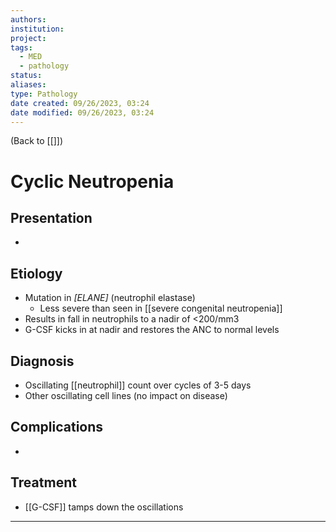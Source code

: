 ```yaml
---
authors: 
institution: 
project: 
tags:
  - MED
  - pathology
status: 
aliases: 
type: Pathology
date created: 09/26/2023, 03:24
date modified: 09/26/2023, 03:24
---
```


(Back to [[]])

# Cyclic Neutropenia

## Presentation
- 
## Etiology
- Mutation in _[ELANE]_ (neutrophil elastase)
	- Less severe than seen in [[severe congenital neutropenia]]
- Results in fall in neutrophils to a nadir of <200/mm3
- G-CSF kicks in at nadir and restores the ANC to normal levels
## Diagnosis
- Oscillating [[neutrophil]] count over cycles of 3-5 days
- Other oscillating cell lines (no impact on disease)
## Complications
- 
## Treatment
- [[G-CSF]] tamps down the oscillations

---
